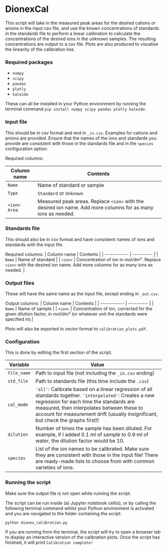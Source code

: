 # DionexCal

This script will take in the measured peak areas for the desired cations or anions in the input csv file, and use the known concentrations of standards in the standards file to perform a linear calibration to calculate the concentrations of the desired ions in the unknown samples. The resulting concentrations are output to a csv file. Plots are also produced to visualise the linearity of the calibration line.

### Required packages

- `numpy`
- `scipy`
- `pandas`
- `plotly`
- `kaleido`

These can all be installed in your Python environment by running the terminal command `pip install numpy scipy pandas plotly kaleido`.

### Input file

This should be in csv format and end in `_in.csv`. Examples for cations and anions are provided. Ensure that the names of the ions and standards you provide are consistent with those in the standards file and in the `species` configuration option.

Required columns:

| Column name  | Contents                                                                                                     |
| ------------ | ------------------------------------------------------------------------------------------------------------ |
| `Name`       | Name of standard or sample                                                                                   |
| `Type`       | `Standard` or `Unknown`                                                                                      |
| `<ion> Area` | Measured peak areas. Replace `<ion>` with the desired ion name. Add more columns for as many ions as needed. |

### Standards file

This should also be in csv format and have consistent names of ions and standards with the input file.

Required columns:
| Column name | Contents |
| ------------ | ---------- |
| `Name` | Name of standard |
| `<ion>` | Concentration of ion in mol/dm³. Replace `<ion>` with the desired ion name. Add more columns for as many ions as needed. |

### Output files

These will have the same name as the input file, except ending in `_out.csv`.

Output columns:
| Column name | Contents |
| ------------ | ---------- |
| `Name` | Name of sample |
| `<ion>` | Concentration of ion, corrected for the given dilution factor, in mol/dm³ (or whatever unit the standards were specified in).|

Plots will also be exported in vector format to `calibration_plots.pdf`.

### Configuration

This is done by editing the first section of the script.

| Variable    | Value                                                                                                                                                                                                                                                                                 |
| ----------- | ------------------------------------------------------------------------------------------------------------------------------------------------------------------------------------------------------------------------------------------------------------------------------------- |
| `file_name` | Path to input file (not including the `_in.csv` ending)                                                                                                                                                                                                                               |
| `std_file`  | Path to standards file (this time include the `.csv`)                                                                                                                                                                                                                                 |
| `cal_mode`  | `'all'`: Calibrate based on a linear regression of all standards together. `'interpolated'`: Creates a new regression for each time the standards are measured, then interpolates between these to account for measurement drift (usually insignificant, but check the graphs first!) |
| `dilution`  | Number of times the sample has been diluted. For example, if I added 0.1 ml of sample to 0.9 ml of water, the dilution factor would be 10.                                                                                                                                            |
| `species`   | List of the ion names to be calibrated. Make sure they are consistent with those in the input file! There are ready-made lists to choose from with common varieties of ions.                                                                                                          |

### Running the script

Make sure the output file is not open while running the script.

The script can be run inside (a) Jupyter notebook cell(s), or by calling the following terminal command whilst your Python environment is activated and you are navigated to the folder containing the script:

`python dionex_calibration.py`

If you are running from the terminal, the script will try to open a browser tab to display an interactive version of the calibration plots. Once the script has finished, it will print `Calibration complete!`
